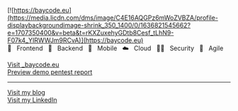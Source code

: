 [![https://baycode.eu](https://media.licdn.com/dms/image/C4E16AQGPz6mWoZVBZA/profile-displaybackgroundimage-shrink_350_1400/0/1636821545662?e=1707350400&v=beta&t=rKXZuxehyGDtb8Cesf_tLhN9-F07k4_YIRWWJm9RCvA)](https://baycode.eu)
 💙&nbsp;&nbsp;&nbsp;Frontend&nbsp;&nbsp;&nbsp;🖤&nbsp;&nbsp;&nbsp;Backend&nbsp;&nbsp;&nbsp;📱&nbsp;&nbsp;&nbsp;Mobile&nbsp;&nbsp;&nbsp;☁️️&nbsp;&nbsp;&nbsp;Cloud&nbsp;&nbsp;&nbsp;👮🏻&nbsp;&nbsp;&nbsp;Security&nbsp;&nbsp;&nbsp;🎯&nbsp;&nbsp;&nbsp;Agile </br>
<div><a href="https://baycode.eu">Visit _baycode.eu</a></div>
<div><a href="https://baycode.eu/pentest">Preview demo pentest report</a></div>
<hr>
<div><a href="https://news.baycode.eu">Visit my blog</a></div>
<div><a href="https://www.linkedin.com/in/krystianbajno">Visit my LinkedIn</a></div>
